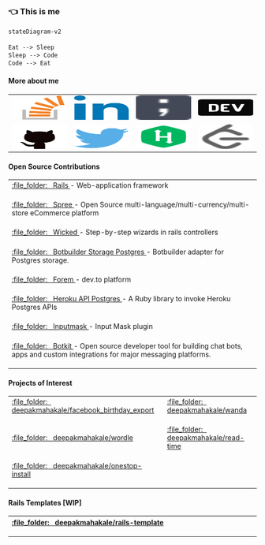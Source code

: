 ### :point_left: This is me

```mermaid
stateDiagram-v2

Eat --> Sleep
Sleep --> Code
Code --> Eat
```

<!--
**deepakmahakale/deepakmahakale** is a ✨ _special_ ✨ repository because its `README.md` (this file) appears on your GitHub profile.

Here are some ideas to get you started:
-->
#### More about me

<table>
  <tr>
    <td>
      <a href="https://stackoverflow.com/users/4758119/deepak-mahakale" title="Stack Overflow" target="_blank">
        <img src="https://raw.githubusercontent.com/deepakmahakale/deepakmahakale/master/images/stackoverflow.svg"
          width=400 height=50 />
      </a>
    </td>
    <td>
      <a href="https://www.linkedin.com/in/deepakmahakale" title="LinkedIn" target="_blank">
        <img src="https://raw.githubusercontent.com/deepakmahakale/deepakmahakale/master/images/linkedin.svg"
          width=400 height=50 />
      </a>
    </td>
    <td>
      <a href="https://deepakmahakale.in/blog" title="Personal Blog" target="_blank">
        <img src="https://raw.githubusercontent.com/deepakmahakale/deepakmahakale/master/images/blog.svg" width=400 height=50 />
      </a>
    </td>
    <td>
      <a href="https://dev.to/deepakmahakale" title="dev.to" target="_blank">
        <img src="https://raw.githubusercontent.com/deepakmahakale/deepakmahakale/master/images/devto.svg" width=400 height=50 />
      </a>
    </td>
  </tr>
  <tr>
    <td>
      <a href="https://github.com/deepakmahakale" title="GitHub" target="_blank">
        <img src="https://raw.githubusercontent.com/deepakmahakale/deepakmahakale/master/images/github.svg"
          width=400 height=50 />
      </a>
    </td>
    <td>
      <a href="https://twitter.com/deepakmahakale" title="Twitter" target="_blank">
        <img src="https://raw.githubusercontent.com/deepakmahakale/deepakmahakale/master/images/twitter.svg"
          width=400 height=50 />
      </a>
    </td>
    <td>
      <a href="https://www.hackerrank.com/deepakmahakale" title="HackerRank" target="_blank">
        <img src="https://raw.githubusercontent.com/deepakmahakale/deepakmahakale/master/images/Hackerrank.svg"
          width=400 height=50 />
      </a>
    </td>
    <td>
      <a href="https://leetcode.com/deepakmahakale" title="LeetCode" target="_blank">
        <img src="https://raw.githubusercontent.com/deepakmahakale/deepakmahakale/master/images/leetcode.svg"
          width=400 height=50 />
      </a>
    </td>
  </tr>
</table>

#### Open Source Contributions

<table>
  <tr>
    <td>
      <a href="https://github.com/rails/rails/pulls/deepakmahakale?q=is%3Aclosed" title="Rails">
        :file_folder:
        &nbsp;
        Rails
      </a>
      - Web-application framework
      <img width=1000 height=1 />
    </td>
  </tr>
  <tr>
    <td>
      <a href="https://github.com/spree/spree/pulls/deepakmahakale?q=is%3Aclosed" title="Spree">
        :file_folder:
        &nbsp;
        Spree
      </a>
      - Open Source multi-language/multi-currency/multi-store eCommerce platform
      <img width=1000 height=1 />
    </td>
  </tr> 
  <tr>
    <td>
      <a href="https://github.com/zombocom/wicked/pulls/deepakmahakale?q=is%3Aclosed" title="Wicked">
        :file_folder:
        &nbsp;
        Wicked
      </a>
      - Step-by-step wizards in rails controllers
      <img width=1000 height=1 />
    </td>
  </tr>
  <tr>
    <td>
      <a href="https://github.com/TDAmeritrade/botbuilder-storage-postgres/pulls/deepakmahakale?q=is%3Aclosed" title="Botbuilder Storage Postgres">
        :file_folder:
        &nbsp;
        Botbuilder Storage Postgres
      </a>
      - Botbuilder adapter for Postgres storage.
      <img width=1000 height=1 />
    </td>
  </tr>
  <tr>
    <td>
      <a href="https://github.com/forem/forem/pulls/deepakmahakale?q=is%3Aclosed" title="Forem">
        :file_folder:
        &nbsp;
        Forem
      </a>
      - dev.to platform
      <img width=1000 height=1 />
    </td>
  </tr>
  <tr>
    <td>
      <a href="https://github.com/coorasse/heroku-api-postgres/pulls/deepakmahakale?q=is%3Aclosed" title="Heroku API Postgres">
        :file_folder:
        &nbsp;
        Heroku API Postgres
      </a>
      - A Ruby library to invoke Heroku Postgres APIs
      <img width=1000 height=1 />
    </td>
  </tr>
  <tr>
    <td>
      <a href="https://github.com/RobinHerbots/Inputmask/pulls/deepakmahakale?q=is%3Aclosed" title="Inputmask">
        :file_folder:
        &nbsp;
        Inputmask
      </a>
      - Input Mask plugin
      <img width=1000 height=1 />
    </td>
  </tr>
  <tr>
    <td>
      <a href="https://github.com/howdyai/botkit/pulls/deepakmahakale?q=is%3Aclosed" title="Botkit">
        :file_folder:
        &nbsp;
        Botkit
      </a>
      - Open source developer tool for building chat bots, apps and custom integrations for major messaging platforms.
      <img width=1000 height=1 />
    </td>
  </tr>
</table>

#### Projects of Interest

<table>
  <tr>
    <td align="left">
      <a href="https://github.com/deepakmahakale/facebook_birthday_export" title="Facebook Birthday Export">
        :file_folder:
        &nbsp;
        deepakmahakale/facebook_birthday_export
        <img width=400 height=1 />
      </a>
    </td>
    <td align="left">
      <a href="https://github.com/deepakmahakale/wanda" title="Wanda">
        :file_folder:
        &nbsp;
        deepakmahakale/wanda
        <img width=400 height=1 />
      </a>
    </td>
  </tr>
  <tr>
    <td align="left">
      <a href="https://github.com/deepakmahakale/wordle" title="Onestop Install">
        :file_folder:
        &nbsp;
        deepakmahakale/wordle
        <img width=400 height=1 />
      </a>
    </td>
    <td align="left">
      <a href="https://github.com/deepakmahakale/read-time" title="Read Time">
        :file_folder:
        &nbsp;
        deepakmahakale/read-time
        <img width=400 height=1 />
      </a>
    </td>
  </tr>
    <tr>
    <td align="left">
      <a href="https://github.com/deepakmahakale/onestop-install" title="Onestop Install">
        :file_folder:
        &nbsp;
        deepakmahakale/onestop-install
        <img width=400 height=1 />
      </a>
    </td>
  </tr>
</table>

#### Rails Templates [WIP]

<table>
  <tr>
    <th align="left">
      <a href="https://github.com/deepakmahakale/rails-template" title="Rails Template">
        :file_folder:
        &nbsp;
        deepakmahakale/rails-template
        <img width=1000 height=1 />
      </a>
    </td>
  </tr>
</table>
